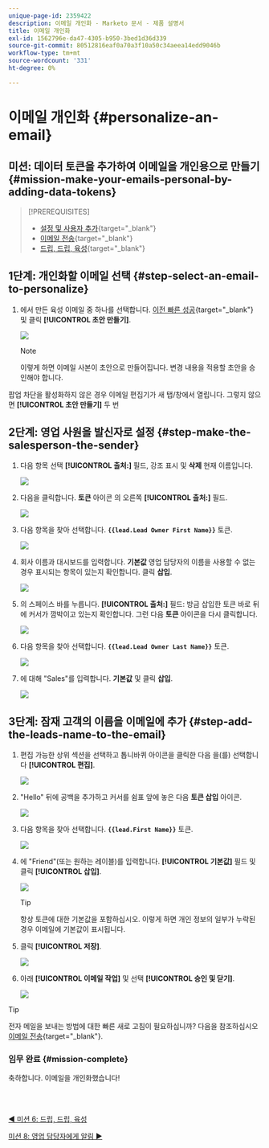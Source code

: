 ```yaml
---
unique-page-id: 2359422
description: 이메일 개인화 - Marketo 문서 - 제품 설명서
title: 이메일 개인화
exl-id: 1562796e-da47-4305-b950-3bed1d36d339
source-git-commit: 80512816eaf0a70a3f10a50c34aeea14edd9046b
workflow-type: tm+mt
source-wordcount: '331'
ht-degree: 0%

---
```


# 이메일 개인화 {#personalize-an-email}

## 미션: 데이터 토큰을 추가하여 이메일을 개인용으로 만들기 {#mission-make-your-emails-personal-by-adding-data-tokens}

>[!PREREQUISITES]
>
>* [설정 및 사용자 추가](/help/marketo/getting-started/quick-wins/get-set-up-and-add-a-person.md){target="_blank"}
>* [이메일 전송](/help/marketo/getting-started/quick-wins/send-an-email.md){target="_blank"}
>* [드립, 드립, 육성](/help/marketo/getting-started/quick-wins/drip-drip-nurture.md){target="_blank"}


## 1단계: 개인화할 이메일 선택 {#step-select-an-email-to-personalize}

1. 에서 만든 육성 이메일 중 하나를 선택합니다. [이전 빠른 성공](/help/marketo/getting-started/quick-wins/drip-drip-nurture.md){target="_blank"} 및 클릭 **[!UICONTROL 초안 만들기]**.

   ![](assets/personalize-an-email-1.png)

   >[!NOTE]
   >
   >이렇게 하면 이메일 사본이 초안으로 만들어집니다. 변경 내용을 적용할 초안을 승인해야 합니다.

팝업 차단을 활성화하지 않은 경우 이메일 편집기가 새 탭/창에서 열립니다. 그렇지 않으면 **[!UICONTROL 초안 만들기]** 두 번

## 2단계: 영업 사원을 발신자로 설정 {#step-make-the-salesperson-the-sender}

1. 다음 항목 선택 **[!UICONTROL 출처:]** 필드, 강조 표시 및 **삭제** 현재 이름입니다.

   ![](assets/personalize-an-email-2.png)

1. 다음을 클릭합니다. **토큰** 아이콘 의 오른쪽 **[!UICONTROL 출처:]** 필드.

   ![](assets/personalize-an-email-3.png)

1. 다음 항목을 찾아 선택합니다. **`{{lead.Lead Owner First Name}}`** 토큰.

   ![](assets/personalize-an-email-4.png)

1. 회사 이름과 대시보드를 입력합니다. **기본값** 영업 담당자의 이름을 사용할 수 없는 경우 표시되는 항목이 있는지 확인합니다. 클릭 **삽입**.

   ![](assets/personalize-an-email-5.png)

1. 의 스페이스 바를 누릅니다. **[!UICONTROL 출처:]** 필드: 방금 삽입한 토큰 바로 뒤에 커서가 깜박이고 있는지 확인합니다. 그런 다음 **토큰** 아이콘을 다시 클릭합니다.

   ![](assets/personalize-an-email-6.png)

1. 다음 항목을 찾아 선택합니다. **`{{lead.Lead Owner Last Name}}`** 토큰.

   ![](assets/personalize-an-email-7.png)

1. 에 대해 &quot;Sales&quot;를 입력합니다. **기본값** 및 클릭 **삽입**.

   ![](assets/personalize-an-email-8.png)

## 3단계: 잠재 고객의 이름을 이메일에 추가 {#step-add-the-leads-name-to-the-email}

1. 편집 가능한 상위 섹션을 선택하고 톱니바퀴 아이콘을 클릭한 다음 을(를) 선택합니다 **[!UICONTROL 편집]**.

   ![](assets/personalize-an-email-9.png)

1. &quot;Hello&quot; 뒤에 공백을 추가하고 커서를 쉼표 앞에 놓은 다음 **토큰 삽입** 아이콘.

   ![](assets/personalize-an-email-10.png)

1. 다음 항목을 찾아 선택합니다. **`{{lead.First Name}}`** 토큰.

   ![](assets/personalize-an-email-11.png)

1. 에 &quot;Friend&quot;(또는 원하는 레이블)를 입력합니다. **[!UICONTROL 기본값]** 필드 및 클릭 **[!UICONTROL 삽입]**.

   ![](assets/personalize-an-email-12.png)

   >[!TIP]
   >
   >항상 토큰에 대한 기본값을 포함하십시오. 이렇게 하면 개인 정보의 일부가 누락된 경우 이메일에 기본값이 표시됩니다.

1. 클릭 **[!UICONTROL 저장]**.

   ![](assets/personalize-an-email-13.png)

1. 아래 **[!UICONTROL 이메일 작업]** 및 선택 **[!UICONTROL 승인 및 닫기]**.

   ![](assets/personalize-an-email-14.png)

>[!TIP]
>
>전자 메일을 보내는 방법에 대한 빠른 새로 고침이 필요하십니까? 다음을 참조하십시오 [이메일 전송](/help/marketo/getting-started/quick-wins/send-an-email.md){target="_blank"}.

### 임무 완료 {#mission-complete}

축하합니다. 이메일을 개인화했습니다!

<br> 

[◄ 미션 6: 드립, 드립, 육성](/help/marketo/getting-started/quick-wins/drip-drip-nurture.md)

[미션 8: 영업 담당자에게 알림 ►](/help/marketo/getting-started/quick-wins/alert-the-sales-rep.md)
